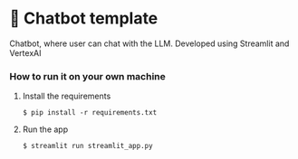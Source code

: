 # 💬 Chatbot template

Chatbot, where user can chat with the LLM. Developed using Streamlit and VertexAI

### How to run it on your own machine

1. Install the requirements

   ```
   $ pip install -r requirements.txt
   ```

2. Run the app

   ```
   $ streamlit run streamlit_app.py
   ```

